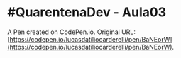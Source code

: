 # #QuarentenaDev - Aula03

A Pen created on CodePen.io. Original URL: [https://codepen.io/lucasdatiliocarderelli/pen/BaNEorW](https://codepen.io/lucasdatiliocarderelli/pen/BaNEorW).


